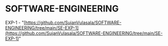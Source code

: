 # SOFTWARE-ENGINEERING
EXP-1 - "[https://github.com/SujanVulasala/SOFTWARE-ENGINEERING/tree/main/SE-EXP-1](https://github.com/SujanVulasala/SOFTWARE-ENGINEERING/tree/main/SE-EXP-1)"
